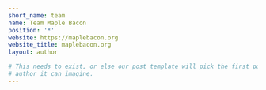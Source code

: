 ```yaml
---
short_name: team
name: Team Maple Bacon
position: '*'
website: https://maplebacon.org
website_title: maplebacon.org
layout: author

# This needs to exist, or else our post template will pick the first possible
# author it can imagine.
---
```

